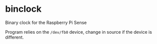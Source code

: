# binclock

Binary clock for the Raspberry Pi Sense

Program relies on the `/dev/fb0` device, change in source if the device is different.
